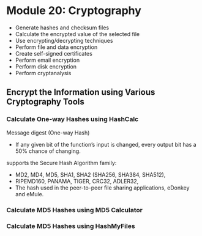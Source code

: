 # Module 20: Cryptography

- Generate hashes and checksum files
- Calculate the encrypted value of the selected file
- Use encrypting/decrypting techniques
- Perform file and data encryption
- Create self-signed certificates
- Perform email encryption
- Perform disk encryption
- Perform cryptanalysis

## Encrypt the Information using Various Cryptography Tools

### Calculate One-way Hashes using HashCalc
  Message digest (One-way Hash)
  - If any given bit of the function’s input is changed, every output bit has a 50% chance of changing.

  supports the Secure Hash Algorithm family: 
  - MD2, MD4, MD5, SHA1, SHA2 (SHA256, SHA384, SHA512), 
  - RIPEMD160, PANAMA, TIGER, CRC32, ADLER32, 
  - The hash used in the peer-to-peer file sharing applications, eDonkey and eMule.

### Calculate MD5 Hashes using MD5 Calculator

### Calculate MD5 Hashes using HashMyFiles


  
  
  
  
